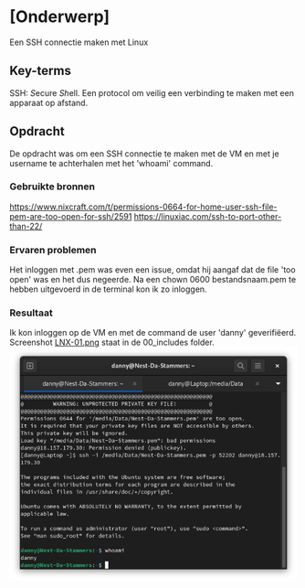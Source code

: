 # [Onderwerp]
Een SSH connectie maken met Linux

## Key-terms
SSH: *S*ecure *Sh*ell. Een protocol om veilig een verbinding te maken met een apparaat op afstand.

## Opdracht
De opdracht was om een SSH connectie te maken met de VM en met je username te achterhalen met het 'whoami' command.

### Gebruikte bronnen
https://www.nixcraft.com/t/permissions-0664-for-home-user-ssh-file-pem-are-too-open-for-ssh/2591
https://linuxiac.com/ssh-to-port-other-than-22/

### Ervaren problemen
Het inloggen met .pem was even een issue, omdat hij aangaf dat de file 'too open' was en het dus negeerde.
Na een chown 0600 bestandsnaam.pem te hebben uitgevoerd in de terminal kon ik zo inloggen.

### Resultaat
Ik kon inloggen op de VM en met de command de user 'danny' geverifiëerd.
Screenshot [LNX-01.png](/00_includes/LNX-01.png) staat in de 00_includes folder. 
![LNX-01.png](/00_includes/LNX-01.png)
